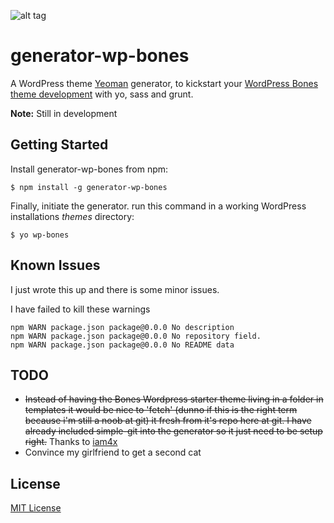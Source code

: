 ![alt tag](https://raw.github.com/0dp/generator-wp-bones/master/header.png)

# generator-wp-bones

A WordPress theme [Yeoman](http://yeoman.io) generator, to kickstart your [WordPress Bones
theme development](https://github.com/eddiemachado/bones) with yo, sass and grunt.

**Note:** Still in development


## Getting Started


Install generator-wp-bones from npm:

```
$ npm install -g generator-wp-bones
```

Finally, initiate the generator. run this command in
a working WordPress installations *themes* directory:

```
$ yo wp-bones
```

## Known Issues

I just wrote this up and there is some minor issues.

I have failed to kill these warnings

```
npm WARN package.json package@0.0.0 No description
npm WARN package.json package@0.0.0 No repository field.
npm WARN package.json package@0.0.0 No README data
```

## TODO


*   ~~Instead of having the Bones Wordpress starter theme living in a folder in templates it would be nice to 'fetch' (dunno if this is the right term because i'm still a noob at git) it fresh from it's repo here at git. I have already included simple-git into the generator so it just need to be setup right.~~ Thanks to [iam4x](https://github.com/iam4x) 
*   Convince my girlfriend to get a second cat


## License

[MIT License](http://en.wikipedia.org/wiki/MIT_License)



